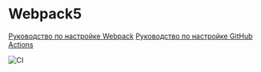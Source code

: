 # Webpack5

[Руководство по настройке Webpack](https://webpack.js.org/guides/)
[Руководство по настройке GitHub Actions](https://docs.github.com/en/actions/quickstart)


![CI](https://github.com/ilovebreak/GoblinGame/actions/workflows/web.yml/badge.svg)
